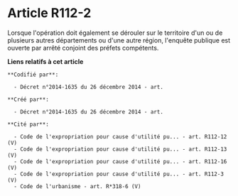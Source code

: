 # Article R112-2

Lorsque l'opération doit également se dérouler sur le territoire d'un ou de plusieurs autres départements ou d'une autre
région, l'enquête publique est ouverte par arrêté conjoint des préfets compétents.

**Liens relatifs à cet article**

	**Codifié par**:

	  - Décret n°2014-1635 du 26 décembre 2014 - art.

	**Créé par**:

	  - Décret n°2014-1635 du 26 décembre 2014 - art.

	**Cité par**:

	  - Code de l'expropriation pour cause d'utilité pu... - art. R112-12 (V)
	  - Code de l'expropriation pour cause d'utilité pu... - art. R112-13 (V)
	  - Code de l'expropriation pour cause d'utilité pu... - art. R112-16 (V)
	  - Code de l'expropriation pour cause d'utilité pu... - art. R112-3 (V)
	  - Code de l'urbanisme - art. R*318-6 (V)
